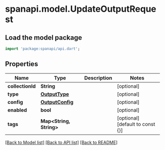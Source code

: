 # spanapi.model.UpdateOutputRequest

## Load the model package
```dart
import 'package:spanapi/api.dart';
```

## Properties
Name | Type | Description | Notes
------------ | ------------- | ------------- | -------------
**collectionId** | **String** |  | [optional] 
**type** | [**OutputType**](OutputType.md) |  | [optional] 
**config** | [**OutputConfig**](OutputConfig.md) |  | [optional] 
**enabled** | **bool** |  | [optional] 
**tags** | **Map<String, String>** |  | [optional] [default to const {}]

[[Back to Model list]](../README.md#documentation-for-models) [[Back to API list]](../README.md#documentation-for-api-endpoints) [[Back to README]](../README.md)


